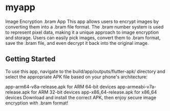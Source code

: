 # myapp
Image Encryption .bram App
This app allows users to encrypt images by converting them into a .bram file format. The .bram number system is used to represent pixel data, making it a unique approach to image encryption and storage. Users can easily pick images, convert them to .bram format, save the .bram file, and even decrypt it back into the original image.

## Getting Started

To use this app, navigate to the build/app/outputs/flutter-apk/ directory and select the appropriate APK file based on your phone's architecture:

app-arm64-v8a-release.apk for ARM 64-bit devices
app-armeabi-v7a-release.apk for ARM 32-bit devices
app-x86_64-release.apk for x86_64 devices
Download and install the correct APK, then enjoy secure image encryption with .bram format!
